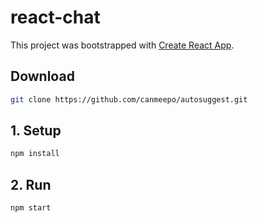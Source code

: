 # react-chat
This project was bootstrapped with [Create React App](https://github.com/facebookincubator/create-react-app).

## Download 
```bash
git clone https://github.com/canmeepo/autosuggest.git
```
## 1. Setup
```bash
npm install
```
## 2. Run
```bash
npm start 
```